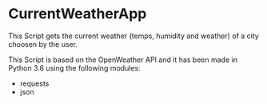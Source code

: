 # CurrentWeatherApp
This Script gets the current weather (temps, humidity and weather) of a city choosen by the user.


This Script is based on the OpenWeather API and it has been made in Python 3.6 using the following modules:
- requests
- json

